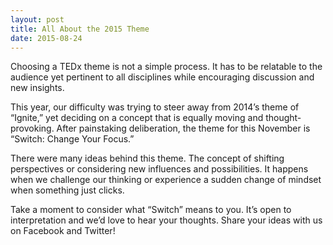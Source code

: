 ```yaml
---
layout: post
title: All About the 2015 Theme
date: 2015-08-24
---
```


Choosing a TEDx theme is not a simple process. It has to be relatable to the audience yet pertinent to all disciplines while encouraging discussion and new insights.

This year, our difficulty was trying to steer away from 2014’s theme of “Ignite,” yet deciding on a concept that is equally moving and thought-provoking. After painstaking deliberation, the theme for this November is “Switch: Change Your Focus.”

There were many ideas behind this theme. The concept of shifting perspectives or considering new influences and possibilities. It happens when we challenge our thinking or experience a sudden change of mindset when something just clicks.

Take a moment to consider what “Switch” means to you. It’s open to interpretation and we’d love to hear your thoughts. Share your ideas with us on Facebook and Twitter!
